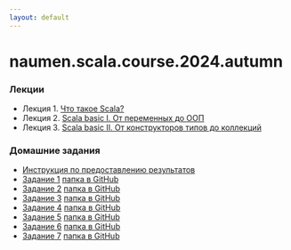 ```yaml
---
layout: default
---
```

# naumen.scala.course.2024.autumn

### Лекции

* Лекция 1. [Что такое Scala?](lectures/scala_lecture_1.html)
* Лекция 2. [Scala basic I. От переменных до ООП](lectures/scala_lecture_2.html)
* Лекция 3. [Scala basic II. От конструкторов типов до коллекций](lectures/scala_lecture_3.html)

### Домашние задания
* [Инструкция по предоставлению результатов](https://github.com/naumen-student/-naumen.scala.course.2024.autumn#%D0%BF%D1%80%D0%B5%D0%B4%D0%BE%D1%81%D1%82%D0%B0%D0%B2%D0%BB%D0%B5%D0%BD%D0%B8%D0%B5-%D1%80%D0%B5%D0%B7%D1%83%D0%BB%D1%8C%D1%82%D0%B0%D1%82%D0%BE%D0%B2)
* [Задание 1](homeworks/homework_1/homework_1.md) [папка в GitHub](https://github.com/naumen-student/-naumen.scala.course.2024.autumn/tree/master/homeworks/homework_1)
* [Задание 2](homeworks/homework_2/homework_2.md) [папка в GitHub](https://github.com/naumen-student/-naumen.scala.course.2024.autumn/tree/master/homeworks/homework_2)
* [Задание 3](homeworks/homework_3/homework_3.md) [папка в GitHub](https://github.com/naumen-student/-naumen.scala.course.2024.autumn/tree/master/homeworks/homework_3)
* [Задание 4](homeworks/homework_4/homework_4.md) [папка в GitHub](https://github.com/naumen-student/~naumen.scala.course.2024.autumn/tree/master/homeworks/homework_4)
* [Задание 5](homeworks/homework_5/homework_5.md) [папка в GitHub](https://github.com/naumen-student/~naumen.scala.course.2024.autumn/tree/master/homeworks/homework_5)
* [Задание 6](homeworks/homework_6/homework_6.md) [папка в GitHub](https://github.com/naumen-student/~naumen.scala.course.2024.autumn/tree/master/homeworks/homework_6)
* [Задание 7](homeworks/homework_7/homework_7.md) [папка в GitHub](https://github.com/naumen-student/~naumen.scala.course.2024.autumn/tree/master/homeworks/homework_7)